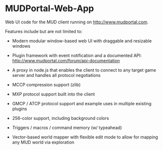 MUDPortal-Web-App
=================

Web UI code for the MUD client running on http://www.mudportal.com.

Features include but are not limited to:

* Modern modular window-based web UI with draggable and resizable windows

* Plugin framework with event notification and a documented API: http://www.mudportal.com/forum/api-documentation 

* A proxy in node.js that enables the client to connect to any target game server and handles all protocol negotiations

* MCCP compression support (zlib)

* MXP protocol support built into the client

* GMCP / ATCP protocol support and example uses in multiple existing plugins

* 256-color support, including background colors

* Triggers / macros / command memory (w/ typeahead)

* Vector-based world mapper with flexible edit mode to allow for mapping any MUD world via exploration